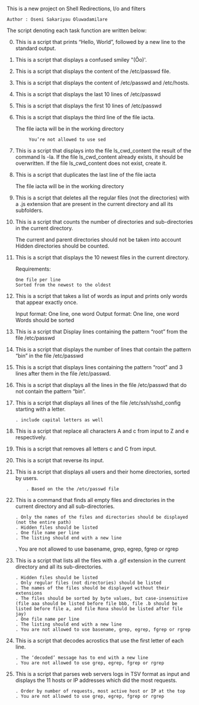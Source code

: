 This is a new project on Shell Redirections, I/o and filters


	Author : Oseni Sakariyau Oluwadamilare

The script denoting each task function are written below:

0. This is a script that prints “Hello, World”, followed by a new line to the standard output.

1. This is a script that displays a confused smiley "(Ôo)'.

2. This is a script that displays the content of the /etc/passwd file.

3. This is a script that displays the content of /etc/passwd and /etc/hosts.

4. This is a script that displays the last 10 lines of /etc/passwd

5. This is a script that displays the first 10 lines of /etc/passwd

6. This is a script that displays the third line of the file iacta.

	The file iacta will be in the working directory

    		You’re not allowed to use sed

7. This is a script that displays  into the file ls_cwd_content the result of the command ls -la. If the file ls_cwd_content already exists, it should be overwritten. If the file ls_cwd_content does not exist, create it.

8. This is a script  that duplicates the last line of the file iacta

    The file iacta will be in the working directory

9. This is a script that deletes all the regular files (not the directories) with a .js extension that are present in the current directory and all its subfolders.

10. This is a script that counts the number of directories and sub-directories in the current directory.

    The current and parent directories should not be taken into account
    Hidden directories should be counted.

11. This is a script  that displays the 10 newest files in the current directory.

	Requirements:

    	One file per line
    	Sorted from the newest to the oldest

12. This is a script that takes a list of words as input and prints only words that appear exactly once.

    Input format: One line, one word
    Output format: One line, one word
    Words should be sorted

13. This is a script that Display lines containing the pattern “root” from the file /etc/passwd

15. This is a script that displays the number of lines that contain the pattern “bin” in the file /etc/passwd

16. This is a script that displays lines containing the pattern “root” and 3 lines after them in the file /etc/passwd.

17. This is a script that displays  all the lines in the file /etc/passwd that do not contain the pattern “bin”.

18. This is a script that displays all lines of the file /etc/ssh/sshd_config starting with a letter.

	    . include capital letters as well

19. This is a script that replace all characters A and c from input to Z and e respectively.

20. This is a script that removes all letters c and C from input.

21. This is a script that reverse its input.

22. This is a script that displays all users and their home directories, sorted by users.

	   	    . Based on the the /etc/passwd file


23. This is a command that finds all empty files and directories in the current directory and all sub-directories.

    	. Only the names of the files and directories should be displayed (not the entire path)
    	. Hidden files should be listed
    	. One file name per line
    	. The listing should end with a new line
	. You are not allowed to use basename, grep, egrep, fgrep or rgrep

24. This is a script that lists all the files with a .gif extension in the current directory and all its sub-directories.

    	. Hidden files should be listed
    	. Only regular files (not directories) should be listed
    	. The names of the files should be displayed without their extensions
    	. The files should be sorted by byte values, but case-insensitive (file aaa should be listed before file bbb, file .b should be listed before file a, and file Rona should be listed after file jay)
    	. One file name per line
    	. The listing should end with a new line
    	. You are not allowed to use basename, grep, egrep, fgrep or rgrep

25. This is a script that decodes acrostics that use the first letter of each line.

    	. The ‘decoded’ message has to end with a new line
    	. You are not allowed to use grep, egrep, fgrep or rgrep

26. This is a script that parses web servers logs in TSV format as input and displays the 11 hosts or IP addresses which did the most requests.

    	. Order by number of requests, most active host or IP at the top
    	. You are not allowed to use grep, egrep, fgrep or rgrep




